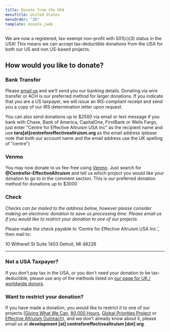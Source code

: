 ```yaml
---
title: Donate from the USA
menuTitle: United States
menuOrder: "20"
template: donate.jade
---
```


We are now a registered, tax-exempt non-profit with 501(c)(3) status in the USA! This means we can accept tax-deductible donations from the USA for both our US and non US-based projects.

<div id="donation-methods">
<div class="row">
<div class="col-xs-12 donation-methods-header">

## How would you like to donate?

</div>
</div>


<div class="row">

<div class="col-sm-4">

<h3><i class="fa fa-money"></i> Bank Transfer</h3>

Please [email us](/contact) and we’ll send you our banking details. Donating via wire transfer or ACH is our preferred method for larger donations. If you indicate that you are a US taxpayer, we will issue an IRS-compliant receipt and send you a copy of our IRS determination letter upon request.


You can also send donations up to $2500 via email or text message if you bank with Chase, Bank of America, CapitalOne, FirstBank or Wells Fargo, just enter "Centre for Effective Altruism USA Inc" as the recipient name and use **tara[at]centreforeffectivealtruism.org** as the email address (please note that both our account name and the email address use the UK spelling of "centre")

</div>	

<div class="col-sm-4">

<h3><i class="fa fa-usd"></i> Venmo</h3>

You may now donate to us fee-free using [Venmo](https://venmo.com/). Just search for **@Centrefor-EffectiveAltruism** and tell us which project you would like your donation to go to in the comment section. This is our preferred donation method for donations up to $3000

</div>

<div class="col-sm-4">

<h3><i class="fa fa-pencil-square-o"></i> Check</h3>

_Checks can be mailed to the address below, however please consider making an electronic donation to save us processing time. Please email us if you would like to restrict your donation to one of our projects._

Please make the check payable to ‘Centre for Effective Altruism USA Inc.’, then mail to:

10 Witherell St
Suite 1403
Detroit, MI 48226

</div>


</div>

---

### <i class="fa fa-globe"></i> Not a USA Taxpayer?

If you don't pay tax in the USA, or you don't need your donation to be tax-deductible, please use any of the methods listed on [our page for UK / worldwide donors](/donate/donate-from-the-united-kingdom-worldwide).



### Want to restrict your donation?

If you have made a donation, you would like to restrict it to one of our projects ([Giving What We Can](https://www.givingwhatwecan.org/), [80,000 Hours](https://80000hours.org), [Global Priorities Project](http://www.globalprioritiesproject.org) or [Effective Altruism Outreach](http://effectivealtruism.org/)), and we don’t already know about it, please email us at **development [at] centreforeffectivealtruism [dot] org**.
